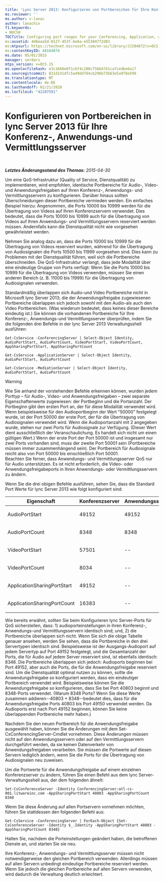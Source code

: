 ```yaml
---
title: 'Lync Server 2013: Konfigurieren von Portbereichen für Ihre Konferenz-, Anwendungs-und Vermittlungsserver'
ms.reviewer: ''
ms.author: v-lanac
author: lanachin
f1.keywords:
- NOCSH
TOCTitle: Configuring port ranges for your Conferencing, Application, and Mediation servers
ms:assetid: 4d6eaa5d-0127-453f-be6a-e55384772d83
ms:mtpsurl: https://technet.microsoft.com/en-us/library/JJ204872(v=OCS.15)
ms:contentKeyID: 48184074
ms.date: 05/01/2015
manager: serdars
mtps_version: v=OCS.15
ms.openlocfilehash: e3c1666e0f1c6f4c208cf5664741ca7cedbe6a1f
ms.sourcegitcommit: 831d141dfc5a49dd764cb296b73b63e5a9f8e599
ms.translationtype: MT
ms.contentlocale: de-DE
ms.lasthandoff: 02/21/2020
ms.locfileid: "42207591"
---
```

<div data-xmlns="http://www.w3.org/1999/xhtml">

<div class="topic" data-xmlns="http://www.w3.org/1999/xhtml" data-msxsl="urn:schemas-microsoft-com:xslt" data-cs="https://msdn.microsoft.com/">

<div data-asp="https://msdn2.microsoft.com/asp">

# <a name="configuring-port-ranges-in-lync-server-2013-for-your-conferencing-application-and-mediation-servers"></a>Konfigurieren von Portbereichen in lync Server 2013 für Ihre Konferenz-, Anwendungs-und Vermittlungsserver

</div>

<div id="mainSection">

<div id="mainBody">

<span> </span>

_**Letztes Änderungsstand des Themas:** 2015-04-30_

Um eine QoS-Infrastruktur (Quality of Service, Dienstqualität) zu implementieren, wird empfohlen, identische Portbereiche für Audio-, Video- und Anwendungsfreigaben auf Ihren Konferenz-, Anwendungs- und Vermittlungsservern zu konfigurieren. Darüber hinaus sollten Überschneidungen dieser Portbereiche vermieden werden. Ein einfaches Beispiel hierzu: Angenommen, die Ports 10000 bis 10999 werden für die Übertragung von Videos auf Ihren Konferenzservern verwendet. Dies bedeutet, dass die Ports 10000 bis 10999 auch für die Übertragung von Videos auf Ihren Anwendungs- und Vermittlungsservern reserviert werden müssen. Andernfalls kann die Dienstqualität nicht wie vorgesehen gewährleistet werden.

Nehmen Sie analog dazu an, dass die Ports 10000 bis 10999 für die Übertragung von Videos reserviert wurden, während für die Übertragung von Audiosignalen die Ports 10500 bis 11999 vorgesehen sind. Dies kann zu Problemen mit der Dienstqualität führen, weil sich die Portbereiche überschneiden. Die QoS-Infrastruktur verlangt, dass jede Modalität über eine eindeutige Gruppe von Ports verfügt: Wenn Sie die Ports 10000 bis 10999 für die Übertragung von Videos verwenden, müssen Sie einen anderen Bereich (z. B. 11000 bis 11999) für die Übertragung von Audiosignalen verwenden.

Standardmäßig überlappen sich Audio-und Video Portbereiche nicht in Microsoft lync Server 2013; die der Anwendungsfreigabe zugewiesenen Portbereiche überlappen sich jedoch sowohl mit den Audio-als auch den Video Portbereichen. (Was wiederum bedeutet, dass keines dieser Bereiche eindeutig ist.) Sie können die vorhandenen Portbereiche für Ihre Konferenz-, Anwendungs-und Vermittlungsserver überprüfen, indem Sie die folgenden drei Befehle in der lync Server 2013 Verwaltungsshell ausführen:

    Get-CsService -ConferencingServer | Select-Object Identity, AudioPortStart, AudioPortCount, VideoPortStart, VideoPortCount, AppSharingPortStart, AppSharingPortCount
    
    Get-CsService -ApplicationServer | Select-Object Identity, AudioPortStart, AudioPortCount
    
    Get-CsService -MediationServer | Select-Object Identity, AudioPortStart, AudioPortCount

<div>


> [!WARNING]  
> Wie Sie anhand der vorstehenden Befehle erkennen können, wurden jedem Porttyp – für Audio-, Video- und Anwendungsfreigaben – zwei separate Eigenschaftenwerte zugewiesen: der Portbeginn und die Portanzahl. Der Portbeginn gibt den ersten Port an, der für diese Modalität verwendet wird. Wenn beispielsweise für den Audioportbeginn der Wert "50000" festgelegt wurde, ist der Port 50000 der erste Port, der für die Übertragung von Audiosignalen verwendet wird. Wenn die Audioportanzahl mit 2 angegeben wurde, stehen nur zwei Ports für Audiosignale zur Verfügung. (Dieser Wert dient ausschließlich der Veranschaulichung. Es handelt sich nicht um einen gültigen Wert.) Wenn der erste Port der Port 50000 ist und insgesamt nur zwei Ports vorhanden sind, muss der zweite Port 50001 sein (Portbereiche müssen immer zusammenhängend sein). Der Portbereich für Audiosignale reicht also von Port 50000 bis einschließlich Port 50001.<BR>Beachten Sie ferner, dass Anwendungs- und Vermittlungsserver QoS nur für Audio unterstützen. Es ist nicht erforderlich, die Video- oder Anwendungsfreigabeports in Ihren Anwendungs- oder Vermittlungsservern zu ändern.



</div>

Wenn Sie die drei obigen Befehle ausführen, sehen Sie, dass die Standard Port Werte für lync Server 2013 wie folgt konfiguriert sind:


<table>
<colgroup>
<col style="width: 25%" />
<col style="width: 25%" />
<col style="width: 25%" />
<col style="width: 25%" />
</colgroup>
<thead>
<tr class="header">
<th>Eigenschaft</th>
<th>Konferenzserver</th>
<th>Anwendungsserver</th>
<th>Vermittlungsserver</th>
</tr>
</thead>
<tbody>
<tr class="odd">
<td><p>AudioPortStart</p></td>
<td><p>49152</p></td>
<td><p>49152</p></td>
<td><p>49152</p></td>
</tr>
<tr class="even">
<td><p>AudioPortCount</p></td>
<td><p>8348</p></td>
<td><p>8348</p></td>
<td><p>8348</p></td>
</tr>
<tr class="odd">
<td><p>VideoPortStart</p></td>
<td><p>57501</p></td>
<td><p>--</p></td>
<td><p>--</p></td>
</tr>
<tr class="even">
<td><p>VideoPortCount</p></td>
<td><p>8034</p></td>
<td><p>--</p></td>
<td><p>--</p></td>
</tr>
<tr class="odd">
<td><p>ApplicationSharingPortStart</p></td>
<td><p>49152</p></td>
<td><p>--</p></td>
<td><p>--</p></td>
</tr>
<tr class="even">
<td><p>ApplicationSharingPortCount</p></td>
<td><p>16383</p></td>
<td><p>--</p></td>
<td><p>--</p></td>
</tr>
</tbody>
</table>


Wie bereits erwähnt, sollten Sie beim Konfigurieren lync Server-Ports für QoS sicherstellen, dass: 1) audioporteinstellungen in ihren Konferenz-, Anwendungs-und Vermittlungsservern identisch sind; und, 2) die Portbereiche überlappen sich nicht. Wenn Sie sich die obige Tabelle genauer ansehen, werden Sie sehen, dass die Portbereiche in den drei Servertypen identisch sind. Beispielsweise ist der Ausgangs-Audioport auf jedem Servertyp auf Port 49152 festgelegt, und die Gesamtanzahl der Ports, die für Audio auf jedem Server reserviert sind, ist ebenfalls identisch: 8348. Die Portbereiche überlappen sich jedoch: Audioports beginnen bei Port 49152, aber auch die Ports, die für die Anwendungsfreigabe reserviert sind. Um die Dienstqualität optimal nutzen zu können, sollte die Anwendungsfreigabe so konfiguriert werden, dass ein eindeutiger Portbereich verwendet wird. Beispielsweise können Sie die Anwendungsfreigabe so konfigurieren, dass Sie bei Port 40803 beginnt und 8348-Ports verwendet. (Warum 8348 Ports? Wenn Sie diese Werte zusammen addieren--40803 + 8348--bedeutet dies, dass für die Anwendungsfreigabe Ports 40803 bis Port 49150 verwendet werden. Da Audioports erst nach Port 49152 beginnen, können Sie keine überlappenden Portbereiche mehr haben.)

Nachdem Sie den neuen Portbereich für die Anwendungsfreigabe ausgewählt haben, können Sie die Änderungen mit dem Set-CsConferencingServer-Cmdlet vornehmen. Diese Änderungen müssen nicht auf den Anwendungsservern oder auf den Vermittlungsservern durchgeführt werden, da sie keinen Datenverkehr von Anwendungsfreigaben verarbeiten. Sie müssen die Portwerte auf diesen Servern lediglich ändern, wenn Sie die Ports für die Übertragung von Audiosignalen neu zuweisen.

Um die Portwerte für die Anwendungsfreigabe auf einem einzelnen Konferenzserver zu ändern, führen Sie einen Befehl aus dem lync Server-Verwaltungsshell aus, der dem folgenden ähnelt:

    Set-CsConferenceServer -Identity ConferencingServer:atl-cs-001.litwareinc.com -AppSharingPortStart 40803 -AppSharingPortCount 8348

Wenn Sie diese Änderung auf allen Portservern vornehmen möchten, führen Sie stattdessen den folgenden Befehl aus:

    Get-CsService -ConferencingServer | ForEach-Object {Set-CsConferenceServer -Identity $_.Identity -AppSharingPortStart 40803 -AppSharingPortCount 8348}

Halten Sie, nachdem die Porteinstellungen geändert haben, die betroffenen Dienste an, und starten Sie sie neu.

Ihre Konferenz-, Anwendungs- und Vermittlungsserver müssen nicht notwendigerweise den gleichen Portbereich verwenden. Allerdings müssen auf allen Servern unbedingt eindeutige Portbereiche reserviert werden. Wenn Sie jedoch die gleichen Portbereiche auf allen Servern verwenden, wird dadurch die Verwaltung deutlich erleichtert.

</div>

<span> </span>

</div>

</div>

</div>

